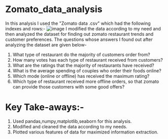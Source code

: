 # Zomato_data_analysis 
In this analysis I used the "Zomato data .csv" which had the following indexes and rows:-
![image](https://github.com/user-attachments/assets/8ac38e37-fd01-41a4-b2c3-9d22c6573ecb)
I modified the data according to my need and then analyzed the dataset for finding out zomato restaurant trends and customer preferences. The questions whose answers I found out after analyzing the dataset are given below- 
1) What type of restaurant do the majority of customers order from?
2) How many votes has each type of restaurant received from customers?
3) What are the ratings that the majority of restaurants have received?
4) What is the average spending of couples who order their foods online?
5) Which mode (online or offline) has received the maximum rating? 
6) Which type of restaurant received more offline orders, so that zomato can provide those customers with some good offers?
# Key Take-aways:-
1) Used pandas,numpy,matplotlib,seaborn for this analysis.
2) Modified and cleaned the data according to my needs.
3) Plotted various features of data for maximized information extraction.
